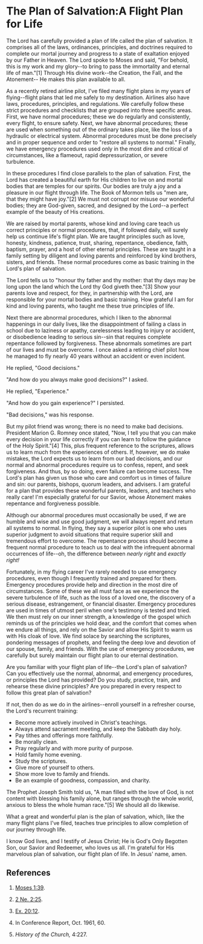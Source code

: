# The Plan of Salvation:A Flight Plan for Life

The Lord has carefully provided a plan of life called the plan of salvation.
It comprises all of the laws, ordinances, principles, and doctrines required
to complete our mortal journey and progress to a state of exaltation enjoyed
by our Father in Heaven. The Lord spoke to Moses and said, "For behold, this
is my work and my glory--to bring to pass the immortality and eternal life of
man."[1] Through His divine work--the Creation, the Fall, and the Atonement--
He makes this plan available to all.

As a recently retired airline pilot, I've filed many flight plans in my years
of flying--flight plans that led me safely to my destination. Airlines also
have laws, procedures, principles, and regulations. We carefully follow these
strict procedures and checklists that are grouped into three specific areas.
First, we have normal procedures; these we do regularly and consistently,
every flight, to ensure safety. Next, we have abnormal procedures; these are
used when something out of the ordinary takes place, like the loss of a
hydraulic or electrical system. Abnormal procedures must be done precisely and
in proper sequence and order to "restore all systems to normal." Finally, we
have emergency procedures used only in the most dire and critical of
circumstances, like a flameout, rapid depressurization, or severe turbulence.

In these procedures I find close parallels to the plan of salvation. First,
the Lord has created a beautiful earth for His children to live on and mortal
bodies that are temples for our spirits. Our bodies are truly a joy and a
pleasure in our flight through life. The Book of Mormon tells us "men are,
that they might have joy."[2] We must not corrupt nor misuse our wonderful
bodies; they are God-given, sacred, and designed by the Lord--a perfect
example of the beauty of His creations.

We are raised by mortal parents, whose kind and loving care teach us correct
principles or normal procedures, that, if followed daily, will surely help us
continue life's flight plan. We are taught principles such as love, honesty,
kindness, patience, trust, sharing, repentance, obedience, faith, baptism,
prayer, and a host of other eternal principles. These are taught in a family
setting by diligent and loving parents and reinforced by kind brothers,
sisters, and friends. These normal procedures come as basic training in the
Lord's plan of salvation.

The Lord tells us to "honour thy father and thy mother: that thy days may be
long upon the land which the Lord thy God giveth thee."[3] Show your parents
love and respect, for they, in partnership with the Lord, are responsible for
your mortal bodies and basic training. How grateful I am for kind and loving
parents, who taught me these true principles of life.

Next there are abnormal procedures, which I liken to the abnormal happenings
in our daily lives, like the disappointment of failing a class in school due
to laziness or apathy, carelessness leading to injury or accident, or
disobedience leading to serious sin--sin that requires complete repentance
followed by forgiveness. These abnormals sometimes are part of our lives and
must be overcome. I once asked a retiring chief pilot how he managed to fly
nearly 40 years without an accident or even incident.

He replied, "Good decisions."

"And how do you always make good decisions?" I asked.

He replied, "Experience."

"And how do you gain experience?" I persisted.

"Bad decisions," was his response.

But my pilot friend was wrong; there is no need to make bad decisions.
President Marion G. Romney once stated, "Now, I tell you that you can make
every decision in your life correctly if you can learn to follow the guidance
of the Holy Spirit."[4] This, plus frequent reference to the scriptures,
allows us to learn much from the experiences of others. If, however, we do
make mistakes, the Lord expects us to learn from our bad decisions, and our
normal and abnormal procedures require us to confess, repent, and seek
forgiveness. And thus, by so doing, even failure can become success. The
Lord's plan has given us those who care and comfort us in times of failure and
sin: our parents, bishops, quorum leaders, and advisers. I am grateful for a
plan that provides these wonderful parents, leaders, and teachers who really
care! I'm especially grateful for our Savior, whose Atonement makes repentance
and forgiveness possible.

Although our abnormal procedures must occasionally be used, if we are humble
and wise and use good judgment, we will always repent and return all systems
to normal. In flying, they say a superior pilot is one who uses superior
judgment to avoid situations that require superior skill and tremendous effort
to overcome. The repentance process should become a frequent normal procedure
to teach us to deal with the infrequent abnormal occurrences of life--oh, the
difference between _nearly right_ and _exactly right!_

Fortunately, in my flying career I've rarely needed to use emergency
procedures, even though I frequently trained and prepared for them. Emergency
procedures provide help and direction in the most dire of circumstances. Some
of these we all must face as we experience the severe turbulence of life, such
as the loss of a loved one, the discovery of a serious disease, estrangement,
or financial disaster. Emergency procedures are used in times of utmost peril
when one's testimony is tested and tried. We then must rely on our inner
strength, a knowledge of the gospel which reminds us of the principles we hold
dear, and the comfort that comes when we endure all things, and rely on the
Savior and allow His Spirit to warm us with His cloak of love. We find solace
by searching the scriptures, pondering messages of prophets, and feeling the
deep love and devotion of our spouse, family, and friends. With the use of
emergency procedures, we carefully but surely maintain our flight plan to our
eternal destination.

Are you familiar with your flight plan of life--the Lord's plan of salvation?
Can you effectively use the normal, abnormal, and emergency procedures, or
principles the Lord has provided? Do you study, practice, train, and rehearse
these divine principles? Are you prepared in every respect to follow this
great plan of salvation?

If not, then do as we do in the airlines--enroll yourself in a refresher
course, the Lord's recurrent training:

  * Become more actively involved in Christ's teachings. 
  * Always attend sacrament meeting, and keep the Sabbath day holy. 
  * Pay tithes and offerings more faithfully. 
  * Be morally clean. 
  * Pray regularly and with more purity of purpose. 
  * Hold family home evening. 
  * Study the scriptures. 
  * Give more of yourself to others. 
  * Show more love to family and friends. 
  * Be an example of goodness, compassion, and charity. 

The Prophet Joseph Smith told us, "A man filled with the love of God, is not
content with blessing his family alone, but ranges through the whole world,
anxious to bless the whole human race."[5] We should all do likewise.

What a great and wonderful plan is the plan of salvation, which, like the many
flight plans I've filed, teaches true principles to allow completion of our
journey through life.

I know God lives, and I testify of Jesus Christ; He is God's Only Begotten
Son, our Savior and Redeemer, who loves us all. I'm grateful for His marvelous
plan of salvation, our flight plan of life. In Jesus' name, amen.

## References

  1. [Moses 1:39](https://www.lds.org/scriptures/pgp/moses/1.39?lang=eng#38).

  2. [2 Ne. 2:25](https://www.lds.org/scriptures/bofm/2-ne/2.25?lang=eng#24).

  3. [Ex. 20:12](https://www.lds.org/scriptures/ot/ex/20.12?lang=eng#11).

  4. In Conference Report, Oct. 1961, 60.

  5. _History of the Church,_ 4:227.

